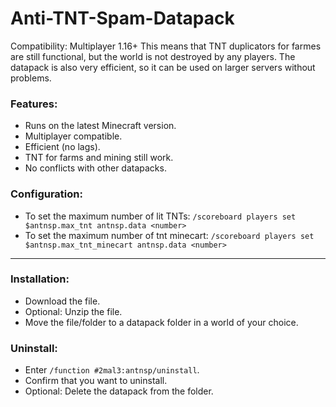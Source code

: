 # Anti-TNT-Spam-Datapack
Compatibility: Multiplayer 1.16+
This means that TNT duplicators for farmes are still functional, but the world is not destroyed by any players. The datapack is also very efficient, so it can be used on larger servers without problems.

### Features:
- Runs on the latest Minecraft version.
- Multiplayer compatible.
- Efficient (no lags).
- TNT for farms and mining still work.
- No conflicts with other datapacks.

### Configuration:
- To set the maximum number of lit TNTs: `/scoreboard players set $antnsp.max_tnt antnsp.data <number>`
- To set the maximum number of tnt minecart: `/scoreboard players set $antnsp.max_tnt_minecart antnsp.data <number>`


***

### Installation:
  - Download the file.
  - Optional: Unzip the file.
  - Move the file/folder to a datapack folder in a world of your choice.


### Uninstall:
  - Enter `/function #2mal3:antnsp/uninstall`.
  - Confirm that you want to uninstall.
  - Optional: Delete the datapack from the folder.
